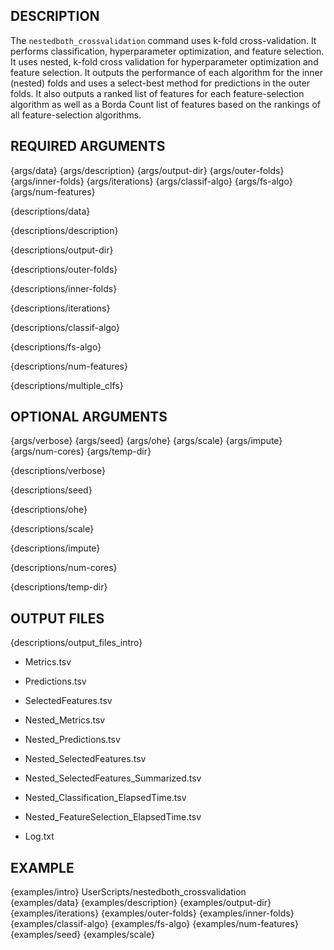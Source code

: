 ## DESCRIPTION

The `nestedboth_crossvalidation` command uses k-fold cross-validation. It performs classification, hyperparameter optimization, and feature selection. It uses nested, k-fold cross validation for hyperparameter optimization and feature selection. It outputs the performance of each algorithm for the inner (nested) folds and uses a select-best method for predictions in the outer folds. It also outputs a ranked list of features for each feature-selection algorithm as well as a Borda Count list of features based on the rankings of all feature-selection algorithms.

## REQUIRED ARGUMENTS

{args/data}
{args/description}
{args/output-dir}
{args/outer-folds}
{args/inner-folds}
{args/iterations}
{args/classif-algo}
{args/fs-algo}
{args/num-features}

{descriptions/data}

{descriptions/description}

{descriptions/output-dir}

{descriptions/outer-folds}

{descriptions/inner-folds}

{descriptions/iterations}

{descriptions/classif-algo}

{descriptions/fs-algo}

{descriptions/num-features}

{descriptions/multiple_clfs}

## OPTIONAL ARGUMENTS

{args/verbose}
{args/seed}
{args/ohe}
{args/scale}
{args/impute}
{args/num-cores}
{args/temp-dir}

{descriptions/verbose}

{descriptions/seed}

{descriptions/ohe}

{descriptions/scale}

{descriptions/impute}

{descriptions/num-cores}

{descriptions/temp-dir}

## OUTPUT FILES

{descriptions/output_files_intro}

* Metrics.tsv

* Predictions.tsv

* SelectedFeatures.tsv

* Nested_Metrics.tsv

* Nested_Predictions.tsv

* Nested_SelectedFeatures.tsv

* Nested_SelectedFeatures_Summarized.tsv

* Nested_Classification_ElapsedTime.tsv

* Nested_FeatureSelection_ElapsedTime.tsv

* Log.txt

## EXAMPLE

{examples/intro}
      UserScripts/nestedboth_crossvalidation \
{examples/data}
{examples/description}
{examples/output-dir}
{examples/iterations}
{examples/outer-folds}
{examples/inner-folds}
{examples/classif-algo}
{examples/fs-algo}
{examples/num-features}
{examples/seed}
{examples/scale}
